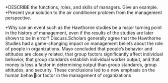 *DESCRIBE the functions, roles, and skills of managers. Give an example.
*Present your solution to the air conditioner problem from the management perspective.

*Why can an event such as the Hawthorne studies be a 
major turning point in the history of management, even 
if the results of the studies are later shown to be in error? 
Discuss.Scholars generally agree that the Hawthorne Studies had a game-changing impact on management beliefs about the role of people in organizations. Mayo concluded that people’s behavior and attitudes are closely related, that group factors significantly affect individual behavior, that group standards establish individual worker output, and that money is less a factor in determining output than group standards, group attitudes, and security. These conclusions led to a new emphasis on the human behavior factor in the management of organizations

